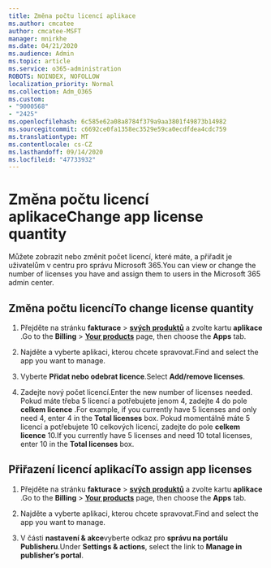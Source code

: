 ```yaml
---
title: Změna počtu licencí aplikace
ms.author: cmcatee
author: cmcatee-MSFT
manager: mnirkhe
ms.date: 04/21/2020
ms.audience: Admin
ms.topic: article
ms.service: o365-administration
ROBOTS: NOINDEX, NOFOLLOW
localization_priority: Normal
ms.collection: Adm_O365
ms.custom:
- "9000568"
- "2425"
ms.openlocfilehash: 6c585e62a08a8784f379a9aa3801f49873b14982
ms.sourcegitcommit: c6692ce0fa1358ec3529e59ca0ecdfdea4cdc759
ms.translationtype: MT
ms.contentlocale: cs-CZ
ms.lasthandoff: 09/14/2020
ms.locfileid: "47733932"
---
```

# <a name="change-app-license-quantity"></a><span data-ttu-id="87d9b-102">Změna počtu licencí aplikace</span><span class="sxs-lookup"><span data-stu-id="87d9b-102">Change app license quantity</span></span>

<span data-ttu-id="87d9b-103">Můžete zobrazit nebo změnit počet licencí, které máte, a přiřadit je uživatelům v centru pro správu Microsoft 365.</span><span class="sxs-lookup"><span data-stu-id="87d9b-103">You can view or change the number of licenses you have and assign them to users in the Microsoft 365 admin center.</span></span> 

## <a name="to-change-license-quantity"></a><span data-ttu-id="87d9b-104">Změna počtu licencí</span><span class="sxs-lookup"><span data-stu-id="87d9b-104">To change license quantity</span></span>

1. <span data-ttu-id="87d9b-105">Přejděte na stránku **fakturace**  >  **[svých produktů](https://go.microsoft.com/fwlink/p/?linkid=842054)** a zvolte kartu **aplikace** .</span><span class="sxs-lookup"><span data-stu-id="87d9b-105">Go to the **Billing** > **[Your products](https://go.microsoft.com/fwlink/p/?linkid=842054)** page, then choose the **Apps** tab.</span></span>

2. <span data-ttu-id="87d9b-106">Najděte a vyberte aplikaci, kterou chcete spravovat.</span><span class="sxs-lookup"><span data-stu-id="87d9b-106">Find and select the app you want to manage.</span></span>  

3. <span data-ttu-id="87d9b-107">Vyberte **Přidat nebo odebrat licence**.</span><span class="sxs-lookup"><span data-stu-id="87d9b-107">Select **Add/remove licenses**.</span></span>

4. <span data-ttu-id="87d9b-108">Zadejte nový počet licencí.</span><span class="sxs-lookup"><span data-stu-id="87d9b-108">Enter the new number of licenses needed.</span></span> <span data-ttu-id="87d9b-109">Pokud máte třeba 5 licencí a potřebujete jenom 4, zadejte 4 do pole **celkem licence** .</span><span class="sxs-lookup"><span data-stu-id="87d9b-109">For example, if you currently have 5 licenses and only need 4, enter 4 in the **Total licenses** box.</span></span> <span data-ttu-id="87d9b-110">Pokud momentálně máte 5 licencí a potřebujete 10 celkových licencí, zadejte do pole **celkem licence** 10.</span><span class="sxs-lookup"><span data-stu-id="87d9b-110">If you currently have 5 licenses and need 10 total licenses, enter 10 in the **Total licenses** box.</span></span>

## <a name="to-assign-app-licenses"></a><span data-ttu-id="87d9b-111">Přiřazení licencí aplikací</span><span class="sxs-lookup"><span data-stu-id="87d9b-111">To assign app licenses</span></span>

1. <span data-ttu-id="87d9b-112">Přejděte na stránku **fakturace**  >  **[svých produktů](https://go.microsoft.com/fwlink/p/?linkid=842054)** a zvolte kartu **aplikace** .</span><span class="sxs-lookup"><span data-stu-id="87d9b-112">Go to the **Billing** > **[Your products](https://go.microsoft.com/fwlink/p/?linkid=842054)** page, then choose the **Apps** tab.</span></span>

2. <span data-ttu-id="87d9b-113">Najděte a vyberte aplikaci, kterou chcete spravovat.</span><span class="sxs-lookup"><span data-stu-id="87d9b-113">Find and select the app you want to manage.</span></span>  

3. <span data-ttu-id="87d9b-114">V části **nastavení & akce**vyberte odkaz pro **správu na portálu Publisheru**.</span><span class="sxs-lookup"><span data-stu-id="87d9b-114">Under **Settings & actions**, select the link to **Manage in publisher’s portal**.</span></span>